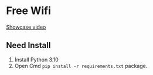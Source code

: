 # Free Wifi

[Showcase video](https://www.youtube.com/watch?v=5paXTLL7Saw)


## Need Install

1. Install Python 3.10
2. Open Cmd  `pip install -r requirements.txt` package.
